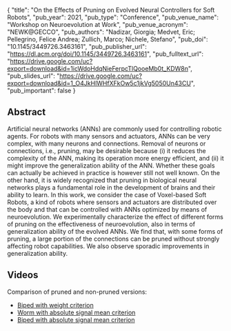 {
  "title": "On the Effects of Pruning on Evolved Neural Controllers for Soft Robots",
  "pub_year": 2021,
  "pub_type": "Conference",
  "pub_venue_name": "Workshop on Neuroevolution at Work",
  "pub_venue_acronym": "NEWK@GECCO",
  "pub_authors": "Nadizar, Giorgia; Medvet, Eric; Pellegrino, Felice Andrea; Zullich, Marco; Nichele, Stefano",
  "pub_doi": "10.1145/3449726.3463161",
  "pub_publisher_url": "https://dl.acm.org/doi/10.1145/3449726.3463161",
  "pub_fulltext_url": "https://drive.google.com/uc?export=download&id=1icWdoHdqNieFerpcTlQooeMb0t_KDW8n",
  "pub_slides_url": "https://drive.google.com/uc?export=download&id=1_O4JkHlWHfXFkOw5c1jkVg5050Un43CU",
  "pub_important": false
}

## Abstract
Artificial neural networks (ANNs) are commonly used for controlling robotic agents. For robots with many sensors and actuators, ANNs can be very complex, with many neurons and connections. Removal of neurons or connections, i.e., pruning, may be desirable because (i) it reduces the complexity of the ANN, making its operation more energy efficient, and (ii) it might improve the generalization ability of the ANN. Whether these goals can actually be achieved in practice is however still not well known. On the other hand, it is widely recognized that pruning in biological neural networks plays a fundamental role in the development of brains and their ability to learn. In this work, we consider the case of Voxel-based Soft Robots, a kind of robots where sensors and actuators are distributed over the body and that can be controlled with ANNs optimized by means of neuroevolution. We experimentally characterize the effect of different forms of pruning on the effectiveness of neuroevolution, also in terms of generalization ability of the evolved ANNs. We find that, with some forms of pruning, a large portion of the connections can be pruned without strongly affecting robot capabilities. We also observe sporadic improvements in generalization ability.
## Videos
Comparison of pruned and non-pruned versions:
- [Biped with weight criterion](https://www.youtube.com/watch?v=uwrtNezTrx8)
- [Worm with absolute signal mean criterion](https://www.youtube.com/watch?v=oOtJKri6vyw)
- [Biped with absolute signal mean criterion](https://www.youtube.com/watch?v=-HCHDEb9azY)
